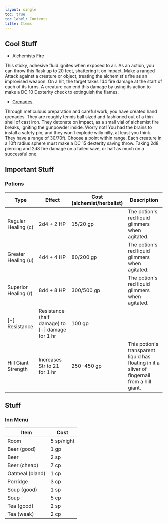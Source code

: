 ```yaml
---
layout: single
toc: true
toc_label: Contents
title: Items
---
```


## Cool Stuff

- Alchemists Fire

This sticky, adhesive fluid ignites when exposed to air. As an action, you can throw this flask up to 20 feet, shattering it on impact. Make a ranged Attack against a creature or object, treating the alchemist's fire as an improvised weapon. On a hit, the target takes 1d4 fire damage at the start of each of its turns. A creature can end this damage by using its action to make a DC 10 Dexterity check to extinguish the flames.

- [Grenades](https://homebrewery.naturalcrit.com/share/1Lb_PMFBNfk9gcj-JkzzGdZFWENkYe8yqLJ0pmtrNckTY)

Through meticulous preparation and careful work, you have created hand grenades. They are roughly tennis ball sized and fashioned out of a thin shell of cast iron. They detonate on impact, as a small vial of alchemist fire breaks, igniting the gunpowder inside. Worry not! You had the brains to install a safety pin, and they won’t explode willy nilly, at least you think. They have a range of 30/70ft. Choose a point within range. Each creature in a 10ft radius sphere must make a DC 15 dexterity saving throw. Taking 2d8 piercing and 2d8 fire damage on a failed save, or half as much on a successful one.


## Important Stuff

### Potions

| Type | Effect | Cost (alchemist/herbalist) | Description |
| ---- | ------ | -------------------------- | ----------- |
| Regular Healing (c) | 2d4 + 2 HP | 15/20 gp | The potion's red liquid glimmers when agitated. |
| Greater Healing (u) | 4d4 + 4 HP | 80/200 gp | The potion's red liquid glimmers when agitated. |
| Superior Healing (r) | 8d4 + 8 HP | 300/500 gp | The potion's red liquid glimmers when agitated. |
| \[-\] Resistance | Resistance (half damage) to \[-\] damage for 1 hr | 100 gp | |
| Hill Giant Strength | Increases Str to 21 for 1 hr | 250-450 gp | This potion's transparent liquid has floating in it a sliver of fingernail from a hill giant. |

## Stuff

### Inn Menu

| Item | Cost |
| ---- | ---- |
| Room | 5 sp/night |
| Beer (good) | 1 gp |
| Beer | 2 sp |
| Beer (cheap) | 7 cp |
| Oatmeal (bland) | 1 cp |
| Porridge | 3 cp |
| Soup (good) | 1 sp |
| Soup | 5 cp |
| Tea (good) | 2 sp |
| Tea (weak) | 2 cp |